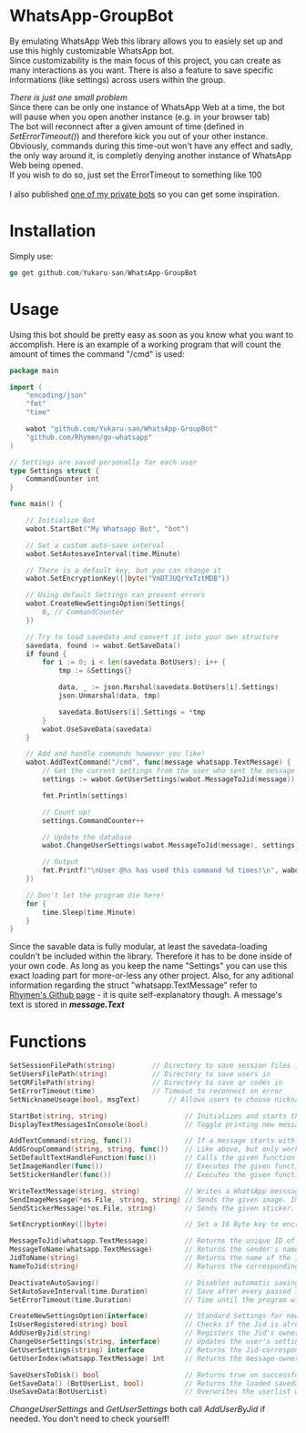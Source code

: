 # WhatsApp-GroupBot

By emulating WhatsApp Web this library allows you to easiely set up and use this highly customizable WhatsApp bot.  
Since customizability is the main focus of this project, you can create as many interactions as you want.
There is also a feature to save specific informations (like settings) across users within the group.

*There is just one small problem*                                                                                      
Since there can be only one instance of WhatsApp Web at a time, the bot will pause when you open another instance               (e.g. in your browser tab)        
The bot will reconnect after a given amount of time (defined in *SetErrorTimeout()*) and therefore kick you out of your
other instance. Obviously, commands during this time-out won't have any effect and sadly, the only way around it, is completly denying another instance of WhatsApp Web being opened.                                                                       
If you wish to do so, just set the ErrorTimeout to something like 100
<br><br>
I also published [one of my private bots](https://github.com/Yukaru-san/WhatsApp-GroupBot-Example) so you can get some inspiration.

# Installation
Simply use:
```go
go get github.com/Yukaru-san/WhatsApp-GroupBot
```

# Usage
Using this bot should be pretty easy as soon as you know what you want to accomplish. Here is an example of a working program that will count the amount of times the command "/cmd" is used:
```go
package main

import (
	"encoding/json"
	"fmt"
	"time"

	wabot "github.com/Yukaru-san/WhatsApp-GroupBot"
	"github.com/Rhymen/go-whatsapp"
)

// Settings are saved personally for each user
type Settings struct {
	CommandCounter int
}

func main() {

	// Initialize Bot
	wabot.StartBot("My Whatsapp Bot", "bot")

	// Set a custom auto-save interval
	wabot.SetAutosaveInterval(time.Minute)

	// There is a default key, but you can change it
	wabot.SetEncryptionKey([]byte("VmDTJUQrYxTztMDB"))

	// Using default Settings can prevent errors
	wabot.CreateNewSettingsOption(Settings{
		0, // CommandCounter
	})

	// Try to load savedata and convert it into your own structure
	savedata, found := wabot.GetSaveData()
	if found {
		for i := 0; i < len(savedata.BotUsers); i++ {
			tmp := &Settings{}

			data, _ := json.Marshal(savedata.BotUsers[i].Settings)
			json.Unmarshal(data, tmp)

			savedata.BotUsers[i].Settings = *tmp
		}
		wabot.UseSaveData(savedata)
	}

	// Add and handle commands however you like!
	wabot.AddTextCommand("/cmd", func(message whatsapp.TextMessage) {
		// Get the current settings from the user who sent the message
		settings := wabot.GetUserSettings(wabot.MessageToJid(message)).(Settings)

		fmt.Println(settings)

		// Count up!
		settings.CommandCounter++

		// Update the database
		wabot.ChangeUserSettings(wabot.MessageToJid(message), settings)

		// Output
		fmt.Printf("\nUser @%s has used this command %d times!\n", wabot.MessageToName(message), settings.CommandCounter)
	})

	// Don't let the program die here!
	for {
		time.Sleep(time.Minute)
	}
}

```
Since the savable data is fully modular, at least the savedata-loading couldn't be included within the library. Therefore it has to be done inside of your own code. As long as you keep the name "Settings" you can use this exact loading part for more-or-less any other project. Also, for any aditional information regarding the struct "whatsapp.TextMessage" refer to [Rhymen's Github page](https://github.com/Rhymen/go-whatsapp) - it is quite self-explanatory though. A message's text is stored in ***message.Text***

# Functions

```go
SetSessionFilePath(string)		   // Directory to save session files in
SetUsersFilePath(string)		   // Directory to save users in
SetQRFilePath(string)			   // Directory to save qr codes in
SetErrorTimeout(time)		   	   // Timeout to reconnect on error
SetNicknameUseage(bool, msgText)	   // Allows users to choose nicknames

StartBot(string, string)                   // Initializes and starts the bot
DisplayTextMessagesInConsole(bool)         // Toggle printing new messages on / off

AddTextCommand(string, func())             // If a message starts with the given string it executes the func
AddGroupCommand(string, string, func())    // Like above, but only works in given group
SetDefaultTextHandleFunction(func())	   // Calls the given function if no command could be parsed
SetImageHandler(func())                    // Executes the given function when receiving an image  
SetStickerHandler(func())                  // Executes the given function when receiving a sticker  

WriteTextMessage(string, string)           // Writes a WhatsApp messsage to the defined Jid's owner
SendImageMessage(*os.File, string, string) // Sends the given image. Important to check imgType (e.g. "img/png")
SendStickerMessage(*os.File, string)       // Sends the given sticker. Needs to be a .webp file

SetEncryptionKey([]byte)                   // Set a 16 Byte key to encrypt your saved data

MessageToJid(whatsapp.TextMessage)         // Returns the unique ID of the message's sender
MessageToName(whatsapp.TextMessage)        // Returns the sender's name
JidToName(string)                          // Returns the name of the ID's owner
NameToJid(string)                          // Returns the corresponding Jid of the user's name

DeactivateAutoSaving()                     // Disables automatic saving
SetAutoSaveInterval(time.Duration)         // Save after every passed interval
SetErrorTimeout(time.Duration)             // Time until the program will restart after losing connection

CreateNewSettingsOption(interface)         // Standard Settings for newly added users
IsUserRegistered(string) bool              // Checks if the Jid is already registered 
AddUserByJid(string)                       // Registers the Jid's owner - if not already registered
ChangeUserSettings(string, interface)      // Updates the user's settings with the given struct
GetUserSettings(string) interface          // Returns the Jid-corresponding Settings
GetUserIndex(whatsapp.TextMessage) int     // Returns the message-owner's position in the user-slice

SaveUsersToDisk() bool                     // Returns true on successfully saving the userlist
GetSaveData() (BotUserList, bool)          // Returns the loaded savedata and true if possible (false otherwise)
UseSaveData(BotUserList)                   // Overwrites the userlist with the given one
```
*ChangeUserSettings* and *GetUserSettings* both call *AddUserByJid* if needed. You don't need to check yourself!
